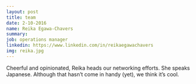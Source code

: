 ```yaml
---
layout: post
title: team
date: 2-10-2016
name: Reika Egawa-Chavers
summary:
job: operations manager
linkedin: https://www.linkedin.com/in/reikaegawachavers
img: reika.jpg
---
```

Cheerful and opinionated, Reika heads our networking efforts. She speaks Japanese. Although that hasn’t come in handy (yet), we think it’s cool. 
